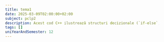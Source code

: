 ```yaml
---
title: tema1
date: 2025-03-09T02:00:00+02:00
subject: pclp2
description: Acest cod C++ ilustrează structuri decizionale (`if-else`, `switch`), bucle `do-while` pentru validarea datelor și repetiție, plus operații de intrare/ieșire. Fundamentele controlului fluxului programului.
tags: []
uniYearAndSemester: 12
---
```


